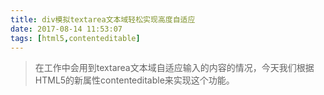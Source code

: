 ```yaml
---
title: div模拟textarea文本域轻松实现高度自适应
date: 2017-08-14 11:53:07
tags: [html5,contenteditable]
---
```



> 在工作中会用到textarea文本域自适应输入的内容的情况，今天我们根据HTML5的新属性contenteditable来实现这个功能。



